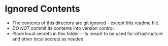 # Ignored Contents

-   The contents of this directory are git ignored - except this readme file.
-   _DO NOT_ commit its contents into version control.
-   Place local secrets in this folder - its meant to be used for infrastructure and other local secrets as needed.
